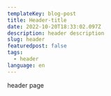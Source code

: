 ```yaml
---
templateKey: blog-post
title: Header-title
date: 2022-10-20T18:33:02.097Z
description: header description
slug: header
featuredpost: false
tags:
  - header
language: en
---
```

h﻿eader page